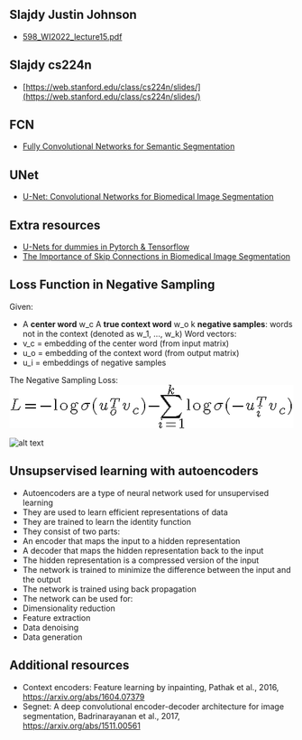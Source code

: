 ## Slajdy Justin Johnson
- [598_WI2022_lecture15.pdf](https://skos.ii.uni.wroc.pl/pluginfile.php/77148/mod_resource/content/2/598_WI2022_lecture15.pdf)

## Slajdy cs224n
- [https://web.stanford.edu/class/cs224n/slides/](https://web.stanford.edu/class/cs224n/slides/)

## FCN
- [Fully Convolutional Networks for Semantic Segmentation](https://arxiv.org/abs/1411.4038)
## UNet
- [U-Net: Convolutional Networks for Biomedical Image Segmentation](https://arxiv.org/abs/1505.04597)


## Extra resources
- [U-Nets for dummies in Pytorch & Tensorflow](https://medium.com/@chewryan0/u-nets-for-dummies-pytorch-tensorflow-dddcdb8a2759)
- [The Importance of Skip Connections in Biomedical Image Segmentation](https://arxiv.org/pdf/1608.04117)


## Loss Function in Negative Sampling
Given:

- A **center word** w_c
A **true context word** w_o
k **negative samples**: words not in the context (denoted as w_1, ..., w_k)
Word vectors:
- v_c = embedding of the center word (from input matrix)
- u_o = embedding of the context word (from output matrix)
- u_i = embeddings of negative samples

The Negative Sampling Loss:  
![img](./images/negative_sampling_loss.jpg)



![alt text](encode_decoder.png)

## Unsupservised learning with autoencoders
- Autoencoders are a type of neural network used for unsupervised learning
- They are used to learn efficient representations of data
- They are trained to learn the identity function
- They consist of two parts:
- An encoder that maps the input to a hidden representation
- A decoder that maps the hidden representation back to the input
- The hidden representation is a compressed version of the input
- The network is trained to minimize the difference between the input and the output
- The network is trained using back propagation
- The network can be used for:
- Dimensionality reduction
- Feature extraction
- Data denoising
- Data generation
## Additional resources
- Context encoders: Feature learning by inpainting, Pathak et al., 2016, https://arxiv.org/abs/1604.07379
- Segnet: A deep convolutional encoder-decoder architecture for image segmentation, Badrinarayanan et al., 2017, https://arxiv.org/abs/1511.00561


